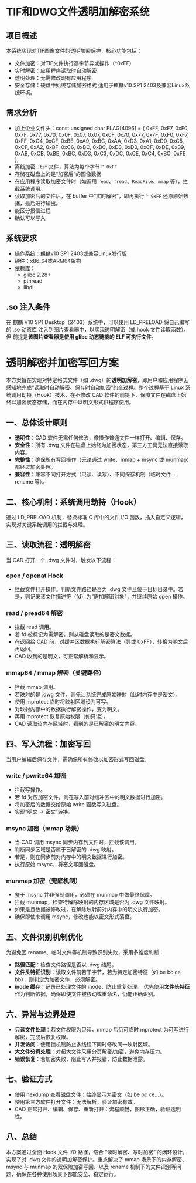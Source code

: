 # TIF和DWG文件透明加解密系统

## 项目概述
本系统实现对TIF图像文件的透明加密保护，核心功能包括：
- 文件加密：对TIF文件执行逐字节异或操作（^0xFF）
- 实时解密：应用程序读取时自动解密
- 透明处理：无需修改现有应用程序
- 安全存储：硬盘中始终存储加密格式
适用于麒麟v10 SP1 2403及兼容Linux系统环境。

## 需求分析
- 加上企业文件头：const unsigned char FLAG[4096] = {
    0xFF, 0xF7, 0xF0, 0x7F, 0x77, 0x70, 0x0F, 0x07, 0x07, 0x0F, 0x70, 0x77, 0x7F, 0xF0, 0xF7, 0xFF,
    0xC4, 0xCF, 0xBE, 0xA9, 0xBC, 0xAA, 0xD3, 0xA1, 0xD0, 0xC5, 0xCF, 0xA2, 0xBF, 0xC6, 0xBC, 0xBC,
    0xD3, 0xD0, 0xCF, 0xDE, 0xB9, 0xAB, 0xCB, 0xBE, 0xBC, 0xD3, 0xC3, 0xDC, 0xCE, 0xC4, 0xBC, 0xFE
};
- 离线加密 `.tif` 文件，算法为每个字节 `^ 0xFF`
- 存储在磁盘上的是“加密后”的图像数据
- 在应用程序读取加密文件时（如调用 `read`、`fread`、`ReadFile`、`mmap` 等），拦截系统调用。
- 读取加密后的文件后，在 buffer 中“实时解密”，即再执行 `^ 0xFF` 还原原始数据，最后进行输出。
- 能区分授信进程
- 确认可以写入

## 系统要求
- 操作系统：麒麟v10 SP1 2403或兼容Linux发行版
- 硬件：x86_64或ARM64架构
- 依赖库：
    - glibc 2.28+
    - pthread
    - libdl

## .so 注入条件
在 麒麟 V10 SP1 Desktop（2403）系统中，可以使用 LD_PRELOAD 将自己编写的 .so 动态库 注入到图片查看器中，以实现透明解密（或 hook 文件读取函数），但 前提是**该图片查看器是使用 glibc 动态链接的 ELF 可执行文件**。



# 透明解密并加密写回方案
本方案旨在实现对特定格式文件（如 .dwg）的**透明加解密**，即用户和应用程序无感知地完成“读取时自动解密、保存时自动加密”的全过程。整个过程基于 Linux 系统调用劫持（Hook）技术，在不修改 CAD 软件的前提下，保障文件在磁盘上始终以加密状态存储，而在内存中以明文形式供程序使用。

## 一、总体设计原则
- **透明性**：CAD 软件无需任何修改，像操作普通文件一样打开、编辑、保存。
- **安全性**：所有 .dwg 文件在磁盘上始终为加密状态，第三方工具无法直接读取内容。
- **完整性**：确保所有写回操作（无论通过 write、mmap + msync 或 munmap）都经过加密处理。
- **兼容性**：兼容不同打开方式（只读、读写）、不同保存机制（临时文件 + rename 等）。

## 二、核心机制：系统调用劫持（Hook）
通过 LD_PRELOAD 机制，替换标准 C 库中的文件 I/O 函数，插入自定义逻辑，实现对关键系统调用的拦截与处理。

## 三、读取流程：透明解密
当 CAD 打开一个 .dwg 文件时，触发以下流程：

### open / openat Hook
- 拦截文件打开操作。判断文件路径是否为 .dwg 文件且位于目标目录中。若是，则记录该文件描述符（fd）为“需加解密对象”，并继续原始 open 操作。

### read / pread64 解密
- 拦截 read 调用。
- 若 fd 被标记为需解密，则从磁盘读取的是密文数据。
- 在返回给 CAD 前，对缓冲区数据执行解密算法（异或 0xFF），转换为明文后再返回。
- CAD 收到的是明文，可正常解析和显示。

### mmap64 / mmap 解密（关键路径）
- 拦截 mmap 调用。
- 若映射的是 .dwg 文件，则先让系统完成原始映射（此时内存中是密文）。
- 使用 mprotect 临时将映射区域设为可写。
- 对映射内存中的数据执行解密操作，变为明文。
- 再用 mprotect 恢复原始权限（如只读）。
- CAD 读取该内存区域时，看到的是已解密的明文内容。

## 四、写入流程：加密写回
当用户编辑后保存文件，需确保所有修改以加密形式写回磁盘。

### write / pwrite64 加密
- 拦截写操作。
- 若 fd 对应加密文件，则在写入前对缓冲区中的明文数据进行加密。
- 将加密后的数据交给原始 write 函数写入磁盘。
- 实现“明文 → 密文”转换。

### msync 加密（mmap 场景）
- 当 CAD 调用 msync 同步内存到文件时，拦截该调用。
- 判断同步区域是否属于已解密的 .dwg 映射。
- 若是，则在同步前对内存中的明文数据进行加密。
- 执行原始 msync，将密文写回磁盘。

### munmap 加密（兜底机制）
- 鉴于 msync 并非强制调用，必须在 munmap 中做最终保障。
- 拦截 munmap，检查待解除映射的内存区域是否为 .dwg 文件映射。
- 如果是且数据被修改过，在解除映射前对内存中的明文执行加密。
- 确保即使未调用 msync，修改也能以密文形式落盘。

## 五、文件识别机制优化
为避免因 rename、临时文件等机制导致识别失败，采用多维度判断：
- **路径匹配**：检查文件路径是否以 .dwg 结尾。
- **文件头特征识别**：读取文件前若干字节，若为特定加密特征（如 be bc ce bb），则判定为加密文件，必须解密。
- **inode 缓存**：记录已处理文件的 inode，防止重复处理。
优先使用**文件头特征**作为判断依据，确保即使文件被移动或重命名，仍能正确识别。

## 六、异常与边界处理
- **只读文件处理**：若文件权限为只读，mmap 后仍可临时 mprotect 为可写进行解密，完成后恢复权限。
- **并发访问**：使用锁机制防止多线程下同时修改同一映射区域。
- **大文件分页处理**：对超大文件采用分页解密/加密，避免内存压力。
- **错误恢复**：若加密失败，阻止写入并报错，防止数据泄露。

## 七、验证方式
- 使用 hexdump 查看磁盘文件：始终显示为密文（如 be bc ce...）。
- 使用第三方软件打开文件：无法解析，验证加密有效。
- CAD 正常打开、编辑、保存、重新打开：流程顺畅，图形正确，验证透明性。

## 八、总结
本方案通过全面 Hook 文件 I/O 路径，结合 “读时解密、写时加密” 的闭环设计，实现了对 .dwg 文件的透明加解密保护。重点解决了 mmap 场景下的内存解密、msync 与 munmap 的双保险加密写回、以及 rename 机制下的文件识别等问题，确保在各种使用场景下都能安全、稳定运行。